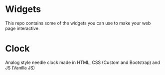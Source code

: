 # Widgets

This repo contains some of the widgets you can use to make your web page interactive.

# Clock
Analog style needle clock made in HTML, CSS (Custom and Bootstrap) and JS (Vanilla JS)
